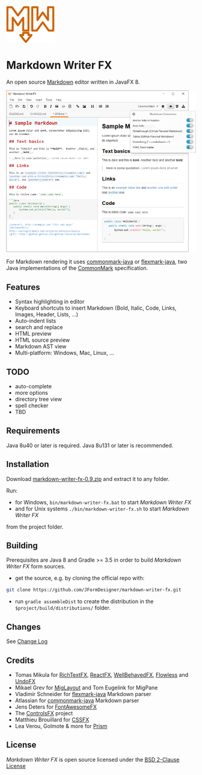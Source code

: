 ![Markdown Writer FX](images/markdownwriterfx.png)

Markdown Writer FX
==================

An open source [Markdown] editor written in JavaFX 8.

![Markdown Writer FX Screenshot](images/screenshot.png)

For Markdown rendering it uses [commonmark-java] or [flexmark-java],
two Java implementations of the [CommonMark] specification.

Features
--------

  * Syntax highlighting in editor
  * Keyboard shortcuts to insert Markdown (Bold, Italic, Code, Links, Images, Header, Lists, ...)
  * Auto-indent lists
  * search and replace
  * HTML preview
  * HTML source preview
  * Markdown AST view
  * Multi-platform: Windows, Mac, Linux, ...

TODO
----

  * auto-complete
  * more options
  * directory tree view
  * spell checker
  * TBD

Requirements
------------

Java 8u40 or later is required.
Java 8u131 or later is recommended.

Installation
------------

Download
[markdown-writer-fx-0.9.zip](https://github.com/JFormDesigner/markdown-writer-fx/releases/download/0.9/markdown-writer-fx-0.9.zip)
and extract it to any folder.

Run: 
 - for Windows, ```bin/markdown-writer-fx.bat``` to start *Markdown Writer FX*
 - and for Unix systems ```./bin/markdown-writer-fx.sh``` to start *Markdown Writer FX*

from the project folder.

Building
-------
Prerequisites are Java 8 and Gradle >= 3.5 in order to build *Markdown Writer FX* form sources.
 - get the source, e.g. by cloning the official repo with: 
 ```bash
 git clone https://github.com/JFormDesigner/markdown-writer-fx.git
```
 - run ```gradle assembleDist``` to create the distribution in the ```$project/build/distributions/``` folder.  


Changes
-------

See [Change Log](CHANGES.md)

Credits
-------

  * Tomas Mikula for [RichTextFX], [ReactFX], [WellBehavedFX], [Flowless] and [UndoFX]
  * Mikael Grev for [MigLayout] and Tom Eugelink for MigPane
  * Vladimir Schneider for [flexmark-java] Markdown parser
  * Atlassian for [commonmark-java] Markdown parser
  * Jens Deters for [FontAwesomeFX]
  * The [ControlsFX] project
  * Matthieu Brouillard for [CSSFX]
  * Lea Verou, Golmote & more for [Prism]

License
-------

*Markdown Writer FX* is open source licensed under the [BSD 2-Clause License](LICENSE)

   [Markdown]: http://daringfireball.net/projects/markdown/
   [CommonMark]: http://commonmark.org/
   [commonmark-java]: https://github.com/atlassian/commonmark-java
   [flexmark-java]: https://github.com/vsch/flexmark-java
   [Markdown Extra]: https://michelf.ca/projects/php-markdown/extra/
   [MultiMarkdown]: http://fletcherpenney.net/multimarkdown/
   [Github-flavoured-Markdown]: https://help.github.com/articles/github-flavored-markdown/
   [MigLayout]: https://github.com/mikaelgrev/miglayout
   [RichTextFX]: https://github.com/TomasMikula/RichTextFX
   [ReactFX]: https://github.com/TomasMikula/ReactFX
   [WellBehavedFX]: https://github.com/TomasMikula/WellBehavedFX
   [Flowless]: https://github.com/TomasMikula/Flowless
   [UndoFX]: https://github.com/TomasMikula/UndoFX
   [FontAwesomeFX]: https://bitbucket.org/Jerady/fontawesomefx
   [ControlsFX]: http://fxexperience.com/controlsfx/
   [CSSFX]: https://github.com/McFoggy/cssfx
   [Prism]: https://github.com/PrismJS/prism
